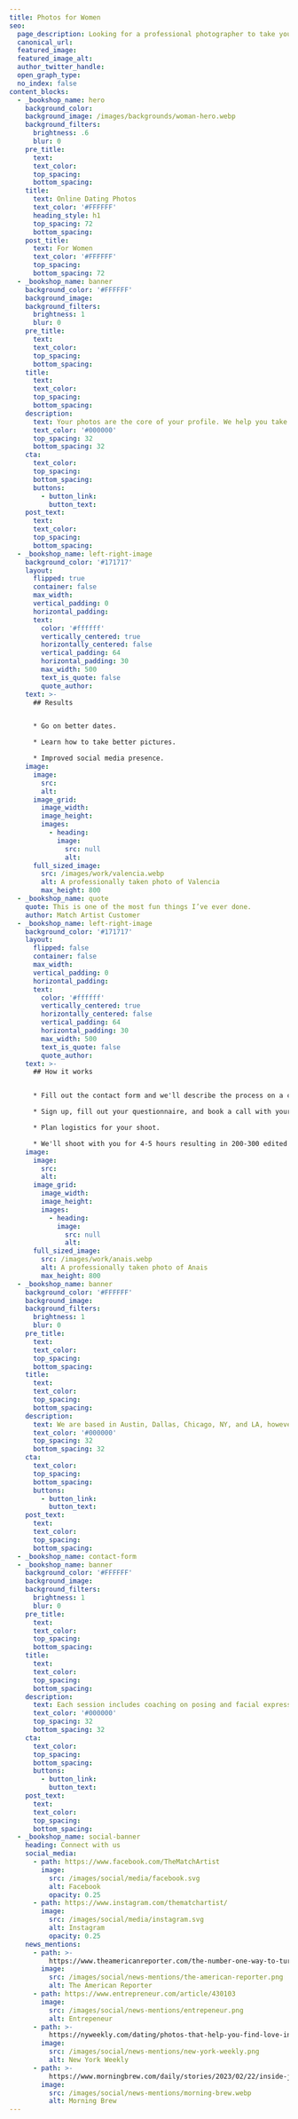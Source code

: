 ```yaml
---
title: Photos for Women
seo:
  page_description: Looking for a professional photographer to take your pictures? Click here to book a session with a dating photographer expert!
  canonical_url:
  featured_image:
  featured_image_alt:
  author_twitter_handle:
  open_graph_type:
  no_index: false
content_blocks:
  - _bookshop_name: hero
    background_color:
    background_image: /images/backgrounds/woman-hero.webp
    background_filters:
      brightness: .6
      blur: 0
    pre_title:
      text:
      text_color:
      top_spacing:
      bottom_spacing:
    title:
      text: Online Dating Photos
      text_color: '#FFFFFF'
      heading_style: h1
      top_spacing: 72
      bottom_spacing:
    post_title:
      text: For Women
      text_color: '#FFFFFF'
      top_spacing:
      bottom_spacing: 72
  - _bookshop_name: banner
    background_color: '#FFFFFF'
    background_image:
    background_filters:
      brightness: 1
      blur: 0
    pre_title:
      text:
      text_color:
      top_spacing:
      bottom_spacing:
    title:
      text:
      text_color:
      top_spacing:
      bottom_spacing:
    description:
      text: Your photos are the core of your profile. We help you take the best pictures possible. Having the photos professionally taken is only part of the process. We also help you learn how to look and pose so you can look better in future photos.
      text_color: '#000000'
      top_spacing: 32
      bottom_spacing: 32
    cta:
      text_color:
      top_spacing:
      bottom_spacing:
      buttons:
        - button_link:
          button_text:
    post_text:
      text:
      text_color:
      top_spacing:
      bottom_spacing:
  - _bookshop_name: left-right-image
    background_color: '#171717'
    layout:
      flipped: true
      container: false
      max_width:
      vertical_padding: 0
      horizontal_padding:
      text:
        color: '#ffffff'
        vertically_centered: true
        horizontally_centered: false
        vertical_padding: 64
        horizontal_padding: 30
        max_width: 500
        text_is_quote: false
        quote_author:
    text: >-
      ## Results


      * Go on better dates.

      * Learn how to take better pictures.

      * Improved social media presence.
    image:
      image:
        src:
        alt:
      image_grid:
        image_width:
        image_height:
        images:
          - heading:
            image:
              src: null
              alt:
      full_sized_image:
        src: /images/work/valencia.webp
        alt: A professionally taken photo of Valencia
        max_height: 800
  - _bookshop_name: quote
    quote: This is one of the most fun things I’ve ever done.
    author: Match Artist Customer
  - _bookshop_name: left-right-image
    background_color: '#171717'
    layout:
      flipped: false
      container: false
      max_width:
      vertical_padding: 0
      horizontal_padding:
      text:
        color: '#ffffff'
        vertically_centered: true
        horizontally_centered: false
        vertical_padding: 64
        horizontal_padding: 30
        max_width: 500
        text_is_quote: false
        quote_author:
    text: >-
      ## How it works


      * Fill out the contact form and we'll describe the process on a call.

      * Sign up, fill out your questionnaire, and book a call with your photographer.

      * Plan logistics for your shoot.

      * We'll shoot with you for 4-5 hours resulting in 200-300 edited photos.
    image:
      image:
        src:
        alt:
      image_grid:
        image_width:
        image_height:
        images:
          - heading:
            image:
              src: null
              alt:
      full_sized_image:
        src: /images/work/anais.webp
        alt: A professionally taken photo of Anais
        max_height: 800
  - _bookshop_name: banner
    background_color: '#FFFFFF'
    background_image:
    background_filters:
      brightness: 1
      blur: 0
    pre_title:
      text:
      text_color:
      top_spacing:
      bottom_spacing:
    title:
      text:
      text_color:
      top_spacing:
      bottom_spacing:
    description:
      text: We are based in Austin, Dallas, Chicago, NY, and LA, however, we frequently shoot in 30+ cities per month. We occasionally visit other cities, please fill out the contact form and we will let you know when we are in a location near you.
      text_color: '#000000'
      top_spacing: 32
      bottom_spacing: 32
    cta:
      text_color:
      top_spacing:
      bottom_spacing:
      buttons:
        - button_link:
          button_text:
    post_text:
      text:
      text_color:
      top_spacing:
      bottom_spacing:
  - _bookshop_name: contact-form
  - _bookshop_name: banner
    background_color: '#FFFFFF'
    background_image:
    background_filters:
      brightness: 1
      blur: 0
    pre_title:
      text:
      text_color:
      top_spacing:
      bottom_spacing:
    title:
      text:
      text_color:
      top_spacing:
      bottom_spacing:
    description:
      text: Each session includes coaching on posing and facial expressions to help you look better in both photos and real life. You’ll receive a booklet with advice about how to use your photos online, how to open women online, and other tips for your adventures online.
      text_color: '#000000'
      top_spacing: 32
      bottom_spacing: 32
    cta:
      text_color:
      top_spacing:
      bottom_spacing:
      buttons:
        - button_link:
          button_text:
    post_text:
      text:
      text_color:
      top_spacing:
      bottom_spacing:
  - _bookshop_name: social-banner
    heading: Connect with us
    social_media:
      - path: https://www.facebook.com/TheMatchArtist
        image:
          src: /images/social/media/facebook.svg
          alt: Facebook
          opacity: 0.25
      - path: https://www.instagram.com/thematchartist/
        image:
          src: /images/social/media/instagram.svg
          alt: Instagram
          opacity: 0.25
    news_mentions:
      - path: >-
          https://www.theamericanreporter.com/the-number-one-way-to-turn-your-online-dating-profile-around-the-match-artist/
        image:
          src: /images/social/news-mentions/the-american-reporter.png
          alt: The American Reporter
      - path: https://www.entrepreneur.com/article/430103
        image:
          src: /images/social/news-mentions/entrepeneur.png
          alt: Entrepeneur
      - path: >-
          https://nyweekly.com/dating/photos-that-help-you-find-love-introducing-the-match-artist/
        image:
          src: /images/social/news-mentions/new-york-weekly.png
          alt: New York Weekly
      - path: >-
          https://www.morningbrew.com/daily/stories/2023/02/22/inside-jobs-dating-app-photographer-nick-friesen
        image:
          src: /images/social/news-mentions/morning-brew.webp
          alt: Morning Brew
---
```

